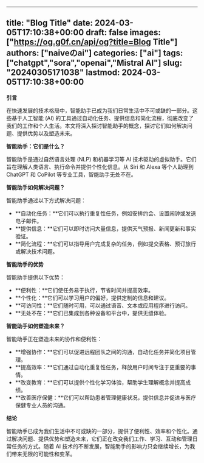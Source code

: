 
---
title: "Blog Title"
date: 2024-03-05T17:10:38+00:00
draft: false
images: ["https://og.g0f.cn/api/og?title=Blog Title"]
authors: ["naiveのai"]
categories: ["ai"]
tags: ["chatgpt","sora","openai","Mistral AI"]
slug: "20240305171038"
lastmod: 2024-03-05T17:10:38+00:00
---
**引言**

在快速发展的技术格局中，智能助手已成为我们日常生活中不可或缺的一部分。这些基于人工智能 (AI) 的工具通过自动化任务、提供信息和简化流程，彻底改变了我们的工作和个人生活。本文将深入探讨智能助手的概念，探讨它们如何解决问题、提供优势以及塑造未来。

**智能助手：它们是什么？**

智能助手是通过自然语言处理 (NLP) 和机器学习等 AI 技术驱动的虚拟助手。它们旨在理解人类语言、执行命令并提供个性化信息。从 Siri 和 Alexa 等个人助理到 ChatGPT 和 CoPilot 等专业工具，智能助手无处不在。

**智能助手如何解决问题？**

智能助手通过以下方式解决问题：

* **自动化任务：**它们可以执行重复性任务，例如安排约会、设置闹钟或发送电子邮件。
* **提供信息：**它们可以即时访问大量信息，提供天气预报、新闻更新和事实验证。
* **简化流程：**它们可以指导用户完成复杂的任务，例如提交表格、预订旅行或解决技术问题。

**智能助手的优势**

智能助手提供以下优势：

* **便利性：**它们使任务易于执行，节省时间并提高效率。
* **个性化：**它们可以学习用户的偏好，提供定制的信息和建议。
* **可访问性：**它们随时可用，可以通过语音、文本或应用程序进行访问。
* **无处不在：**它们已集成到各种设备和平台中，提供无缝体验。

**智能助手如何塑造未来？**

智能助手正在塑造未来的协作和便利性：

* **增强协作：**它们可以促进远程团队之间的沟通，自动化任务并简化项目管理。
* **提高效率：**它们通过自动化重复性任务，释放用户时间专注于更重要的事情。
* **改变教育：**它们可以提供个性化学习体验，帮助学生理解概念并提高成绩。
* **改善医疗保健：**它们可以帮助患者管理健康状况，提供信息并促进与医疗保健专业人员的沟通。

**结论**

智能助手已成为我们生活中不可或缺的一部分，提供了便利性、效率和个性化。通过解决问题、提供优势和塑造未来，它们正在改变我们工作、学习、互动和管理日常任务的方式。随着 AI 技术的不断发展，智能助手的影响力只会继续增长，为我们带来无限的可能性和变革。